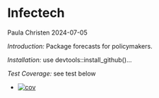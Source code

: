 Infectech
================
Paula Christen
2024-07-05

*Introduction:* Package forecasts for policymakers. 

*Installation:* use
devtools::install_github()… 

*Test Coverage:* see test below

+ [![cov](https://we-cli.github.io/jayin/badges/coverage.svg)](https://github.com/we-cli/jayin/actions)
